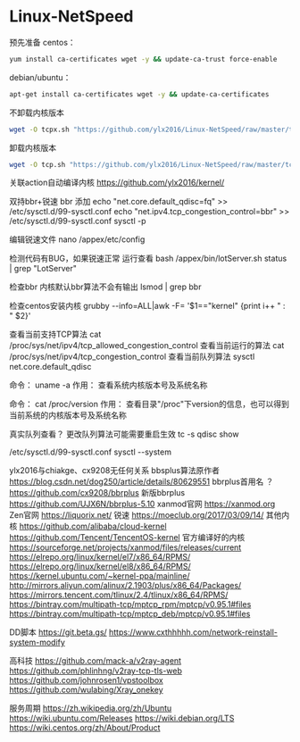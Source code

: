 # Linux-NetSpeed

预先准备
centos：

```bash
yum install ca-certificates wget -y && update-ca-trust force-enable
```
debian/ubuntu：
```bash
apt-get install ca-certificates wget -y && update-ca-certificates
```

不卸载内核版本
```bash
wget -O tcpx.sh "https://github.com/ylx2016/Linux-NetSpeed/raw/master/tcpx.sh" && chmod +x tcpx.sh && ./tcpx.sh
```
卸载内核版本
```bash
wget -O tcp.sh "https://github.com/ylx2016/Linux-NetSpeed/raw/master/tcp.sh" && chmod +x tcp.sh && ./tcp.sh
```

关联action自动编译内核
https://github.com/ylx2016/kernel/

双持bbr+锐速
bbr 添加
echo "net.core.default_qdisc=fq" >> /etc/sysctl.d/99-sysctl.conf
echo "net.ipv4.tcp_congestion_control=bbr" >> /etc/sysctl.d/99-sysctl.conf
sysctl -p

编辑锐速文件
nano /appex/etc/config

检测代码有BUG，如果锐速正常 运行查看
bash /appex/bin/lotServer.sh status | grep "LotServer"

检查bbr 内核默认bbr算法不会有输出
lsmod | grep bbr

检查centos安装内核
grubby --info=ALL|awk -F= '$1=="kernel" {print i++ " : " $2}'

查看当前支持TCP算法
cat /proc/sys/net/ipv4/tcp_allowed_congestion_control
查看当前运行的算法
cat /proc/sys/net/ipv4/tcp_congestion_control
查看当前队列算法
sysctl net.core.default_qdisc

命令： uname -a
作用： 查看系统内核版本号及系统名称

命令： cat /proc/version
作用： 查看目录"/proc"下version的信息，也可以得到当前系统的内核版本号及系统名称

真实队列查看？ 更改队列算法可能需要重启生效
tc -s qdisc show

/etc/sysctl.d/99-sysctl.conf
sysctl --system

ylx2016与chiakge、cx9208无任何关系
bbsplus算法原作者
https://blog.csdn.net/dog250/article/details/80629551
bbrplus首用名 ？
https://github.com/cx9208/bbrplus
新版bbrplus
https://github.com/UJX6N/bbrplus-5.10
xanmod官网
https://xanmod.org
Zen官网
https://liquorix.net/
锐速
https://moeclub.org/2017/03/09/14/
其他内核
https://github.com/alibaba/cloud-kernel
https://github.com/Tencent/TencentOS-kernel
官方编译好的内核
https://sourceforge.net/projects/xanmod/files/releases/current
https://elrepo.org/linux/kernel/el7/x86_64/RPMS/
https://elrepo.org/linux/kernel/el8/x86_64/RPMS/
https://kernel.ubuntu.com/~kernel-ppa/mainline/
http://mirrors.aliyun.com/alinux/2.1903/plus/x86_64/Packages/
https://mirrors.tencent.com/tlinux/2.4/tlinux/x86_64/RPMS/
https://bintray.com/multipath-tcp/mptcp_rpm/mptcp/v0.95.1#files
https://bintray.com/multipath-tcp/mptcp_deb/mptcp/v0.95.1#files

DD脚本
https://git.beta.gs/
https://www.cxthhhhh.com/network-reinstall-system-modify

高科技
https://github.com/mack-a/v2ray-agent
https://github.com/phlinhng/v2ray-tcp-tls-web
https://github.com/johnrosen1/vpstoolbox
https://github.com/wulabing/Xray_onekey

服务周期
https://zh.wikipedia.org/zh/Ubuntu
https://wiki.ubuntu.com/Releases
https://wiki.debian.org/LTS
https://wiki.centos.org/zh/About/Product

